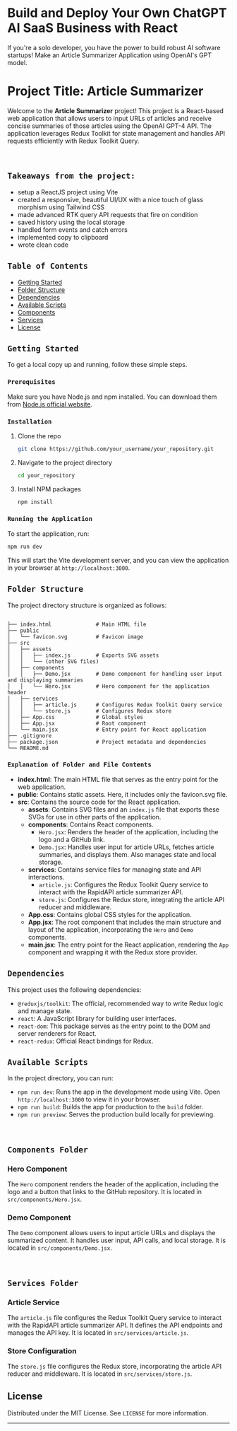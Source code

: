 # Build and Deploy Your Own ChatGPT AI SaaS Business with React
If you're a solo developer, you have the power to build robust AI software startups! Make an Article Summarizer Application using OpenAI's GPT model.

# Project Title: Article Summarizer

Welcome to the **Article Summarizer** project! This project is a React-based web application that allows users to input URLs of articles and receive concise summaries of those articles using the OpenAI GPT-4 API. The application leverages Redux Toolkit for state management and handles API requests efficiently with Redux Toolkit Query.

<br>

## `Takeaways from the project:`
- setup a ReactJS project using Vite
- created a responsive, beautiful UI/UX with a nice touch of glass morphism using Tailwind CSS
- made advanced RTK query API requests that fire on condition
- saved history using the local storage
- handled form events and catch errors
- implemented copy to clipboard
- wrote clean code

## `Table of Contents`
- [Getting Started](#getting-started)
- [Folder Structure](#folder-structure)
- [Dependencies](#dependencies)
- [Available Scripts](#available-scripts)
- [Components](#components-folder)
- [Services](#services-folder)
- [License](#license)

## `Getting Started`
To get a local copy up and running, follow these simple steps.

### `Prerequisites`
Make sure you have Node.js and npm installed. You can download them from [Node.js official website](https://nodejs.org/).

### `Installation`
1. Clone the repo
   ```sh
   git clone https://github.com/your_username/your_repository.git
   ```
2. Navigate to the project directory
   ```sh
   cd your_repository
   ```
3. Install NPM packages
   ```sh
   npm install
   ```

### `Running the Application`
To start the application, run:
```sh
npm run dev
```

This will start the Vite development server, and you can view the application in your browser at `http://localhost:3000`.

## `Folder Structure`
The project directory structure is organized as follows:

```

├── index.html              # Main HTML file
├── public
│   └── favicon.svg         # Favicon image
├── src
│   ├── assets
│   │   ├── index.js        # Exports SVG assets
│   │   └── (other SVG files)
│   ├── components
│   │   ├── Demo.jsx        # Demo component for handling user input and displaying summaries
│   │   └── Hero.jsx        # Hero component for the application header
│   ├── services
│   │   ├── article.js      # Configures Redux Toolkit Query service
│   │   └── store.js        # Configures Redux store
│   ├── App.css             # Global styles
│   ├── App.jsx             # Root component
│   └── main.jsx            # Entry point for React application
├── .gitignore
├── package.json            # Project metadata and dependencies
└── README.md

```

### `Explanation of Folder and File Contents`

- **index.html**: The main HTML file that serves as the entry point for the web application.
- **public**: Contains static assets. Here, it includes only the favicon.svg file.
- **src**: Contains the source code for the React application.
  - **assets**: Contains SVG files and an `index.js` file that exports these SVGs for use in other parts of the application.
  - **components**: Contains React components.
    - `Hero.jsx`: Renders the header of the application, including the logo and a GitHub link.
    - `Demo.jsx`: Handles user input for article URLs, fetches article summaries, and displays them. Also manages state and local storage.
  - **services**: Contains service files for managing state and API interactions.
    - `article.js`: Configures the Redux Toolkit Query service to interact with the RapidAPI article summarizer API.
    - `store.js`: Configures the Redux store, integrating the article API reducer and middleware.
  - **App.css**: Contains global CSS styles for the application.
  - **App.jsx**: The root component that includes the main structure and layout of the application, incorporating the `Hero` and `Demo` components.
  - **main.jsx**: The entry point for the React application, rendering the `App` component and wrapping it with the Redux store provider.

## `Dependencies`
This project uses the following dependencies:

- `@reduxjs/toolkit`: The official, recommended way to write Redux logic and manage state.
- `react`: A JavaScript library for building user interfaces.
- `react-dom`: This package serves as the entry point to the DOM and server renderers for React.
- `react-redux`: Official React bindings for Redux.

## `Available Scripts`

In the project directory, you can run:

- `npm run dev`: Runs the app in the development mode using Vite. Open `http://localhost:3000` to view it in your browser.
- `npm run build`: Builds the app for production to the `build` folder.
- `npm run preview`: Serves the production build locally for previewing.

<br>


## `Components Folder`
### Hero Component
The `Hero` component renders the header of the application, including the logo and a button that links to the GitHub repository. It is located in `src/components/Hero.jsx`.

### Demo Component
The `Demo` component allows users to input article URLs and displays the summarized content. It handles user input, API calls, and local storage. It is located in `src/components/Demo.jsx`.

<br>

## `Services Folder`
### Article Service
The `article.js` file configures the Redux Toolkit Query service to interact with the RapidAPI article summarizer API. It defines the API endpoints and manages the API key. It is located in `src/services/article.js`.
### Store Configuration
The `store.js` file configures the Redux store, incorporating the article API reducer and middleware. It is located in `src/services/store.js`.

## License

Distributed under the MIT License. See `LICENSE` for more information.

---
